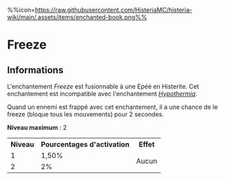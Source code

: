 %%icon=https://raw.githubusercontent.com/HisteriaMC/histeria-wiki/main/.assets/items/enchanted-book.png%%
# Freeze 

## Informations 
L'enchantement *Freeze* est fusionnable à une Epéé en Histerite. Cet enchantement est incompatible avec l'enchantement [*Hypothermia*](https://histeria.fr/wiki/enchants/hypothermia).

Quand un ennemi est frappé avec cet enchantement, il a une chance de le freeze (bloque tous les mouvements) pour 2 secondes.  

**Niveau maximum** : 2  

<table>
  <tr>
    <th>Niveau</th>
    <th>Pourcentages d'activation</th>
    <th>Effet</th>
  </tr>
  <tr>
    <td>1</td>
    <td>1,50%</td>
    <td rowspan="2">Aucun</td>
  </tr>
  <tr>
    <td>2</td>
    <td>2%</td>
  </tr>
</table>